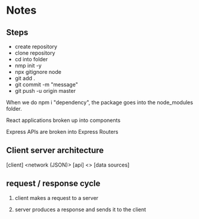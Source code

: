 # Notes

## Steps

- create repository
- clone repository
- cd into folder
- nmp init -y 
- npx gitignore node
- git add . 
- git commit -m "message" 
- git push -u origin master

When we do npm i "dependency", the package goes into the node_modules folder. 

React applications broken up into components

Express APIs are broken into Express Routers

## Client server architecture 

[client] <network (JSON)> [api] <> [data sources]

## request / response cycle

1. client makes a request to a server

2. server produces a response and sends it to the client

